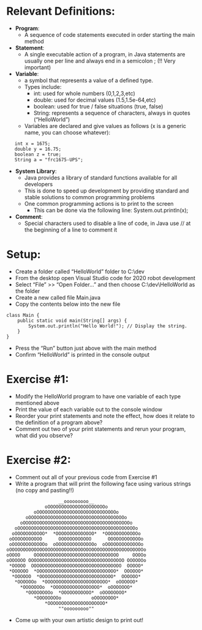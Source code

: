 # Relevant Definitions:
* **Program**:
  * A sequence of code statements executed in order starting the main method
* **Statement**:
  * A single executable action of a program, in Java statements are usually one per line and always end in a semicolon ; (!! Very important)
* **Variable**: 
  * a symbol that represents a value of a defined type.
  * Types include:
    * int: used for whole numbers (0,1,2,3,etc)
    * double: used for decimal values (1.5,1.5e-64,etc)
    * boolean: used for true / false situations (true, false)
    * String: represents a sequence of characters, always in quotes (“HelloWorld”)
   * Variables are declared and give values as follows (x is a generic name, you can choose whatever):
```  
   int x = 1675;
   double y = 16.75;
   boolean z = true;
   String a = "frc1675-UPS";
```
* **System Library**:
  * Java provides a library of standard functions available for all developers
  * This is done to speed up development by providing standard and stable solutions to common programming problems
  * One common programming actions is to print to the screen
    * This can be done via the following line: System.out.println(x);
* **Comment**:
  * Special characters used to disable a line of code, in Java use // at the beginning of a line to comment it

# Setup:
* Create a folder called “HelloWorld” folder to C:\dev
* From the desktop open Visual Studio code for 2020 robot development
* Select “File” >> “Open Folder…” and then choose C:\dev\HelloWorld as the folder
* Create a new called file Main.java
* Copy the contents below into the new file
```
class Main {
    public static void main(String[] args) {
        System.out.println("Hello World!"); // Display the string.
    }
}
```
* Press the “Run” button just above with the main method
* Confirm “HelloWorld” is printed in the console output

# Exercise #1:
* Modify the HelloWorld program to have one variable of each type mentioned above
* Print the value of each variable out to the console window
* Reorder your print statements and note the effect, how does it relate to the definition of a program above?
* Comment out two of your print statements and rerun your program, what did you observe?


# Exercise #2:
* Comment out all of your previous code from Exercise #1
* Write a program that will print the following face using various strings (no copy and pasting!!)

```
                   __ooooooooo__
              oOOOOOOOOOOOOOOOOOOOOOo
          oOOOOOOOOOOOOOOOOOOOOOOOOOOOOOo
       oOOOOOOOOOOOOOOOOOOOOOOOOOOOOOOOOOOOo
     oOOOOOOOOOOOOOOOOOOOOOOOOOOOOOOOOOOOOOOOo
   oOOOOOOOOOOOOOOOOOOOOOOOOOOOOOOOOOOOOOOOOOOOo
  oOOOOOOOOOOO*  *OOOOOOOOOOOOOO*  *OOOOOOOOOOOOo
 oOOOOOOOOOOO      OOOOOOOOOOOO      OOOOOOOOOOOOo
 oOOOOOOOOOOOOo  oOOOOOOOOOOOOOOo  oOOOOOOOOOOOOOo
oOOOOOOOOOOOOOOOOOOOOOOOOOOOOOOOOOOOOOOOOOOOOOOOOOo
oOOOO     OOOOOOOOOOOOOOOOOOOOOOOOOOOOOOO     OOOOo
oOOOOOO OOOOOOOOOOOOOOOOOOOOOOOOOOOOOOOOOOO OOOOOOo
 *OOOOO  OOOOOOOOOOOOOOOOOOOOOOOOOOOOOOOOO  OOOOO*
 *OOOOOO  *OOOOOOOOOOOOOOOOOOOOOOOOOOOOO*  OOOOOO*
  *OOOOOO  *OOOOOOOOOOOOOOOOOOOOOOOOOOO*  OOOOOO*
   *OOOOOOo  *OOOOOOOOOOOOOOOOOOOOOOO*  oOOOOOO*
     *OOOOOOOo  *OOOOOOOOOOOOOOOOO*  oOOOOOOO*
       *OOOOOOOOo  *OOOOOOOOOOO*  oOOOOOOOO*      
          *OOOOOOOOo           oOOOOOOOO*      
              *OOOOOOOOOOOOOOOOOOOOO*          
                   ""ooooooooo""
```
* Come up with your own artistic design to print out!
